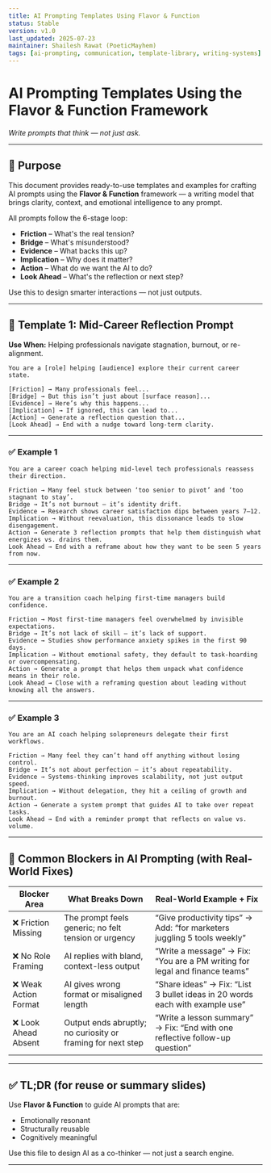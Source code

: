```yaml
---
title: AI Prompting Templates Using Flavor & Function  
status: Stable  
version: v1.0  
last_updated: 2025-07-23  
maintainer: Shailesh Rawat (PoeticMayhem)  
tags: [ai-prompting, communication, template-library, writing-systems]  
---
```


# AI Prompting Templates Using the Flavor & Function Framework  
*Write prompts that think — not just ask.*

---

## 📌 Purpose

This document provides ready-to-use templates and examples for crafting AI prompts using the **Flavor & Function** framework — a writing model that brings clarity, context, and emotional intelligence to any prompt.

All prompts follow the 6-stage loop:

- **Friction** – What's the real tension?
- **Bridge** – What's misunderstood?
- **Evidence** – What backs this up?
- **Implication** – Why does it matter?
- **Action** – What do we want the AI to do?
- **Look Ahead** – What's the reflection or next step?

Use this to design smarter interactions — not just outputs.

---

## 🧰 Template 1: Mid-Career Reflection Prompt

**Use When:** Helping professionals navigate stagnation, burnout, or re-alignment.

```
You are a [role] helping [audience] explore their current career state.

[Friction] → Many professionals feel...  
[Bridge] → But this isn’t just about [surface reason]...  
[Evidence] → Here’s why this happens...  
[Implication] → If ignored, this can lead to...  
[Action] → Generate a reflection question that...  
[Look Ahead] → End with a nudge toward long-term clarity.
```

---

### ✅ Example 1

```
You are a career coach helping mid-level tech professionals reassess their direction.

Friction → Many feel stuck between ‘too senior to pivot’ and ‘too stagnant to stay’.  
Bridge → It’s not burnout — it’s identity drift.  
Evidence → Research shows career satisfaction dips between years 7–12.  
Implication → Without reevaluation, this dissonance leads to slow disengagement.  
Action → Generate 3 reflection prompts that help them distinguish what energizes vs. drains them.  
Look Ahead → End with a reframe about how they want to be seen 5 years from now.
```

---

### ✅ Example 2

```
You are a transition coach helping first-time managers build confidence.

Friction → Most first-time managers feel overwhelmed by invisible expectations.  
Bridge → It’s not lack of skill — it’s lack of support.  
Evidence → Studies show performance anxiety spikes in the first 90 days.  
Implication → Without emotional safety, they default to task-hoarding or overcompensating.  
Action → Generate a prompt that helps them unpack what confidence means in their role.  
Look Ahead → Close with a reframing question about leading without knowing all the answers.
```

---

### ✅ Example 3

```
You are an AI coach helping solopreneurs delegate their first workflows.

Friction → Many feel they can’t hand off anything without losing control.  
Bridge → It’s not about perfection — it’s about repeatability.  
Evidence → Systems-thinking improves scalability, not just output speed.  
Implication → Without delegation, they hit a ceiling of growth and burnout.  
Action → Generate a system prompt that guides AI to take over repeat tasks.  
Look Ahead → End with a reminder prompt that reflects on value vs. volume.
```

---

## 🚧 Common Blockers in AI Prompting (with Real-World Fixes)

| Blocker Area         | What Breaks Down                                                  | Real-World Example + Fix                                                    |
|----------------------|--------------------------------------------------------------------|------------------------------------------------------------------------------|
| ❌ Friction Missing   | The prompt feels generic; no felt tension or urgency              | “Give productivity tips” → Add: “for marketers juggling 5 tools weekly”     |
| ❌ No Role Framing    | AI replies with bland, context-less output                        | “Write a message” → Fix: “You are a PM writing for legal and finance teams” |
| ❌ Weak Action Format | AI gives wrong format or misaligned length                       | “Share ideas” → Fix: “List 3 bullet ideas in 20 words each with example use”|
| ❌ Look Ahead Absent  | Output ends abruptly; no curiosity or framing for next step       | “Write a lesson summary” → Fix: “End with one reflective follow-up question”|

---

## ✅ TL;DR (for reuse or summary slides)

Use **Flavor & Function** to guide AI prompts that are:

- Emotionally resonant  
- Structurally reusable  
- Cognitively meaningful  

Use this file to design AI as a co-thinker — not just a search engine.

---